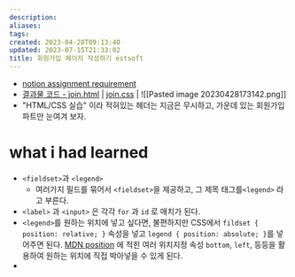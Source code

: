 ```yaml
---
description:
aliases: 
tags: 
created: 2023-04-28T09:13:40
updated: 2023-07-15T21:33:02
title: 회원가입 페이지 작성하기 estsoft
---
```

- [notion assignment requirement](https://paullabworkspace.notion.site/9f94fb9829d74db9b6961484aaf97a8b)
- [결과물 코드 - join.html](https://github.com/ChoiWheatley/ormi-master/blob/main/ormi-2023-04-28/layout/join.html) | [join.css](https://github.com/ChoiWheatley/ormi-master/blob/main/ormi-2023-04-28/layout/join.css) |   ![[Pasted image 20230428173142.png]]
- "HTML/CSS 실습" 이라 적혀있는 헤더는 지금은 무시하고, 가운데 있는 회원가입 파트만 눈여겨 보자.

# what i had learned

- `<fieldset>`과 `<legend>` 
	- 여러가지 필드를 묶어서 `<fieldset>`을 제공하고, 그 제목 태그를`<legend>` 라고 부른다. 
- `<label>` 과 `<input>` 은 각각 `for` 과 `id` 로 매치가 된다.
- `<legend>`를 원하는 위치에 넣고 싶다면, 불편하지만 CSS에서 `fildset { position: relative; }` 속성을 넣고 `legend { position: absolute; }`를 넣어주면 된다. [MDN position](https://developer.mozilla.org/en-US/docs/Web/CSS/position) 에 적힌 여러 위치지정 속성 `bottom`, `left`, 등등을 활용하여 원하는 위치에 직접 박아넣을 수 있게 된다.
- 
